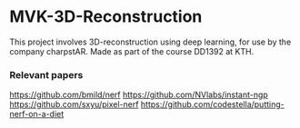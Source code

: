 # MVK-3D-Reconstruction
This project involves 3D-reconstruction using deep learning, for use by the company charpstAR. Made as part of the course DD1392 at KTH.

### Relevant papers

https://github.com/bmild/nerf
https://github.com/NVlabs/instant-ngp
https://github.com/sxyu/pixel-nerf
https://github.com/codestella/putting-nerf-on-a-diet
